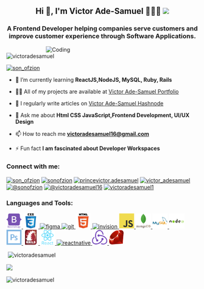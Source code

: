 <h2 align="center">Hi 👋, I'm Victor Ade-Samuel 👩🏾‍💻 <img src="https://media.giphy.com/media/26Fxy3Iz1ari8oytO/giphy.gif" width="70"></h2>
<h3 align="center">A Frontend Developer helping companies serve customers and improve customer experience through Software Applications.</h3>
<img align="right" alt="Coding" width="400" src="https://cdn.dribbble.com/users/1059583/screenshots/4171367/coding-freak.gif">

<p align="left"> <img src="https://komarev.com/ghpvc/?username=victoradesamuel&label=Profile%20views&color=0e75b6&style=flat" alt="victoradesamuel" /> </p>

<p align="left"> <a href="https://twitter.com/son_ofzion" target="blank"><img src="https://img.shields.io/twitter/follow/son_ofzion?logo=twitter&style=for-the-badge" alt="son_ofzion" /></a> </p>

- 🌱 I’m currently learning **ReactJS,NodeJS, MySQL, Ruby, Rails**

- 👨‍💻 All of my projects are available at [Victor Ade-Samuel Portfolio](victoradesamuel.github.io/Portfolio)

- 📝 I regularly write articles on [Victor Ade-Samuel Hashnode](https://hashnode.com/@SonofZion)

- 💬 Ask me about **Html CSS JavaScript,Frontend Development, UI/UX Design**

- 📫 How to reach me **victoradesamuel16@gmail.com**

- ⚡ Fun fact **I am fascinated about Developer Workspaces**

<h3 align="left">Connect with me:</h3>
<p align="left">
<a href="https://twitter.com/son_ofzion" target="blank"><img align="center" src="https://raw.githubusercontent.com/rahuldkjain/github-profile-readme-generator/master/src/images/icons/Social/twitter.svg" alt="son_ofzion" height="30" width="40" /></a>
<a href="https://linkedin.com/in/sonofzion" target="blank"><img align="center" src="https://raw.githubusercontent.com/rahuldkjain/github-profile-readme-generator/master/src/images/icons/Social/linked-in-alt.svg" alt="sonofzion" height="30" width="40" /></a>
<a href="https://fb.com/princevictor.adesamuel" target="blank"><img align="center" src="https://raw.githubusercontent.com/rahuldkjain/github-profile-readme-generator/master/src/images/icons/Social/facebook.svg" alt="princevictor.adesamuel" height="30" width="40" /></a>
<a href="https://instagram.com/victor_adesamuel" target="blank"><img align="center" src="https://raw.githubusercontent.com/rahuldkjain/github-profile-readme-generator/master/src/images/icons/Social/instagram.svg" alt="victor_adesamuel" height="30" width="40" /></a>
<a href="https://hashnode.com/@sonofzion" target="blank"><img align="center" src="https://raw.githubusercontent.com/rahuldkjain/github-profile-readme-generator/master/src/images/icons/Social/hashnode.svg" alt="@sonofzion" height="30" width="40" /></a>
<a href="https://medium.com/@victoradesamuel16" target="blank"><img align="center" src="https://raw.githubusercontent.com/rahuldkjain/github-profile-readme-generator/master/src/images/icons/Social/medium.svg" alt="@victoradesamuel16" height="30" width="40" /></a>
<a href="https://www.hackerrank.com/victoradesamuel1" target="blank"><img align="center" src="https://raw.githubusercontent.com/rahuldkjain/github-profile-readme-generator/master/src/images/icons/Social/hackerrank.svg" alt="victoradesamuel1" height="30" width="40" /></a>
</p>

<h3 align="left">Languages and Tools:</h3>
<p align="left"> <a href="https://getbootstrap.com" target="_blank" rel="noreferrer"> <img src="https://raw.githubusercontent.com/devicons/devicon/master/icons/bootstrap/bootstrap-plain-wordmark.svg" alt="bootstrap" width="40" height="40"/> </a> <a href="https://www.w3schools.com/css/" target="_blank" rel="noreferrer"> <img src="https://raw.githubusercontent.com/devicons/devicon/master/icons/css3/css3-original-wordmark.svg" alt="css3" width="40" height="40"/> </a> <a href="https://www.figma.com/" target="_blank" rel="noreferrer"> <img src="https://www.vectorlogo.zone/logos/figma/figma-icon.svg" alt="figma" width="40" height="40"/> </a> <a href="https://git-scm.com/" target="_blank" rel="noreferrer"> <img src="https://www.vectorlogo.zone/logos/git-scm/git-scm-icon.svg" alt="git" width="40" height="40"/> </a> <a href="https://www.w3.org/html/" target="_blank" rel="noreferrer"> <img src="https://raw.githubusercontent.com/devicons/devicon/master/icons/html5/html5-original-wordmark.svg" alt="html5" width="40" height="40"/> </a> <a href="https://www.invisionapp.com/" target="_blank" rel="noreferrer"> <img src="https://www.vectorlogo.zone/logos/invisionapp/invisionapp-icon.svg" alt="invision" width="40" height="40"/> </a> <a href="https://developer.mozilla.org/en-US/docs/Web/JavaScript" target="_blank" rel="noreferrer"> <img src="https://raw.githubusercontent.com/devicons/devicon/master/icons/javascript/javascript-original.svg" alt="javascript" width="40" height="40"/> </a> <a href="https://www.mongodb.com/" target="_blank" rel="noreferrer"> <img src="https://raw.githubusercontent.com/devicons/devicon/master/icons/mongodb/mongodb-original-wordmark.svg" alt="mongodb" width="40" height="40"/> </a> <a href="https://www.mysql.com/" target="_blank" rel="noreferrer"> <img src="https://raw.githubusercontent.com/devicons/devicon/master/icons/mysql/mysql-original-wordmark.svg" alt="mysql" width="40" height="40"/> </a> <a href="https://nodejs.org" target="_blank" rel="noreferrer"> <img src="https://raw.githubusercontent.com/devicons/devicon/master/icons/nodejs/nodejs-original-wordmark.svg" alt="nodejs" width="40" height="40"/> </a> <a href="https://www.photoshop.com/en" target="_blank" rel="noreferrer"> <img src="https://raw.githubusercontent.com/devicons/devicon/master/icons/photoshop/photoshop-line.svg" alt="photoshop" width="40" height="40"/> </a> <a href="https://rubyonrails.org" target="_blank" rel="noreferrer"> <img src="https://raw.githubusercontent.com/devicons/devicon/master/icons/rails/rails-original-wordmark.svg" alt="rails" width="40" height="40"/> </a> <a href="https://reactjs.org/" target="_blank" rel="noreferrer"> <img src="https://raw.githubusercontent.com/devicons/devicon/master/icons/react/react-original-wordmark.svg" alt="react" width="40" height="40"/> </a> <a href="https://reactnative.dev/" target="_blank" rel="noreferrer"> <img src="https://reactnative.dev/img/header_logo.svg" alt="reactnative" width="40" height="40"/> </a> <a href="https://redux.js.org" target="_blank" rel="noreferrer"> <img src="https://raw.githubusercontent.com/devicons/devicon/master/icons/redux/redux-original.svg" alt="redux" width="40" height="40"/> </a> <a href="https://www.ruby-lang.org/en/" target="_blank" rel="noreferrer"> <img src="https://raw.githubusercontent.com/devicons/devicon/master/icons/ruby/ruby-original.svg" alt="ruby" width="40" height="40"/> </a> </p>

<p>&nbsp;<img align="center" src="https://github-readme-stats.vercel.app/api?username=victoradesamuel&show_icons=true&locale=en" alt="victoradesamuel" /></p>

<a href="https://github.com/victoradesamuel/github-readme-stats"><img align="center" src="https://github-readme-stats.vercel.app/api/top-langs/?username=victoradesamuel&layout=compact&theme=buefy&hide_border=true" /></a>

<p><img align="center" src="https://github-readme-streak-stats.herokuapp.com/?user=victoradesamuel&" alt="victoradesamuel" /></p>
